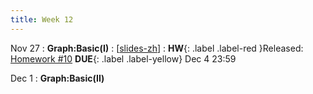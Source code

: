 ```yaml
---
title: Week 12
---
```


Nov 27
: **Graph:Basic(I)**
  :  \[[slides-zh](https://basics.sjtu.edu.cn/~yangqizhe/pdf/dm2023w/slides/DMLec9-handout-zh.pdf)\]
:  **HW**{: .label .label-red }Released: [Homework #10](https://basics.sjtu.edu.cn/~yangqizhe/pdf/dm2023w/homework/DM-hw10.pdf)  **DUE**{: .label .label-yellow} Dec 4  23:59


Dec 1
: **Graph:Basic(II)**



  

